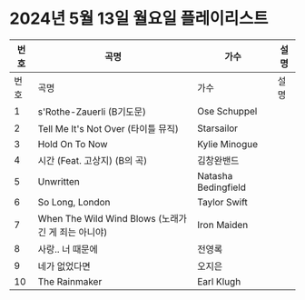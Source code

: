 # 2024년 5월 13일 월요일 플레이리스트

| 번호 | 곡명 | 가수 | 설명 |
|------|------|------|------|
| 번호 | 곡명 | 가수 | 설명 |
| 1 | s'Rothe-Zauerli (B기도문) | Ose Schuppel |  |
| 2 | Tell Me It's Not Over (타이틀 뮤직) | Starsailor |  |
| 3 | Hold On To Now | Kylie Minogue |  |
| 4 | 시간 (Feat. 고상지) (B의 곡) | 김창완밴드 |  |
| 5 | Unwritten | Natasha Bedingfield |  |
| 6 | So Long, London | Taylor Swift |  |
| 7 | When The Wild Wind Blows (노래가 긴 게 죄는 아니야) | Iron Maiden |  |
| 8 | 사랑.. 너 때문에 | 전영록 |  |
| 9 | 네가 없었다면 | 오지은 |  |
| 10 | The Rainmaker | Earl Klugh |  |
